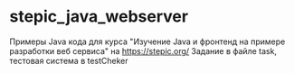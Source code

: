 # stepic_java_webserver
Примеры Java кода для курса "Изучение Java и фронтенд на примере разработки веб сервиса" на https://stepic.org/
Задание в файле task, тестовая система в testCheker
